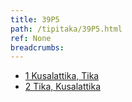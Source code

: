 ```yaml
---
title: 39P5
path: /tipitaka/39P5.html
ref: None
breadcrumbs:
---
```


* [1 Kusalattika, Tika](/tipitaka/39P5/1)
* [2 Tika, Kusalattika](/tipitaka/39P5/2)

